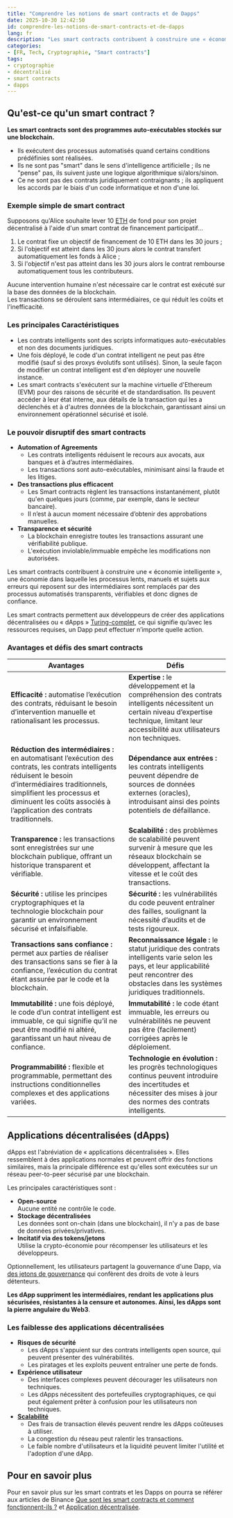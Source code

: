 ```yaml
---
title: "Comprendre les notions de smart contracts et de Dapps"
date: 2025-10-30 12:42:50
id: comprendre-les-notions-de-smart-contracts-et-de-dapps
lang: fr
description: "Les smart contracts contribuent à construire une « économie intelligente » dans laquelle les processus lents, manuels et sujets aux erreurs sont remplacés par des processus automatisés transparents et vérifiables."
categories:
- [FR, Tech, Cryptographie, "Smart contracts"]
tags:
- cryptographie
- décentralisé
- smart contracts
- dapps
---
```


## Qu'est-ce qu'un smart contract ?

**Les smart contracts sont des programmes auto-exécutables stockés sur une blockchain.**

* Ils exécutent des processus automatisés quand certains conditions prédéfinies sont réalisées.
* Ils ne sont pas "smart" dans le sens d'intelligence artificielle ; ils ne "pense" pas, ils suivent juste une logique algorithmique si/alors/sinon.
* Ce ne sont pas des contrats juridiquement contraignants ; ils appliquent les accords par le biais d'un code informatique et non d'une loi.

### Exemple simple de smart contract

Supposons qu'Alice souhaite lever 10 [ETH](https://coinmarketcap.com/fr/currencies/ethereum/) de
fond pour son projet décentralisé à l'aide d'un smart contrat de financement participatif…

1. Le contrat fixe un objectif de financement de 10 ETH dans les 30 jours ;
2. Si l'objectif est atteint dans les 30 jours alors le contrat transfert automatiquement les fonds à Alice ;
3. Si l'objectif n'est pas atteint dans les 30 jours alors le contrat rembourse automatiquement tous les contributeurs.

Aucune intervention humaine n'est nécessaire car le contrat est exécuté sur la base des données de la blockchain.  
Les transactions se déroulent sans intermédiaires, ce qui réduit les coûts et l'inefficacité.

### Les principales Caractéristiques

* Les contrats intelligents sont des scripts informatiques auto-exécutables et non des documents juridiques.
* Une fois déployé, le code d'un contrat intelligent ne peut pas être modifié (sauf si des proxys
  évolutifs sont utilisés). Sinon, la seule façon de modifier un contrat intelligent est d'en déployer
  une nouvelle instance.
* Les smart contracts s'exécutent sur la machine virtuelle d'Ethereum (EVM) pour des raisons de
  sécurité et de standardisation. Ils peuvent accéder à leur état interne, aux détails de la
  transaction qui les a déclenchés et à d'autres données de la blockchain, garantissant ainsi un
  environnement opérationnel sécurisé et isolé.

### Le pouvoir disruptif des smart contracts

* **Automation of Agreements**
  * Les contrats intelligents réduisent le recours aux avocats, aux banques et à d’autres intermédiaires.
  * Les transactions sont auto-exécutables, minimisant ainsi la fraude et les litiges.
* **Des transactions plus efficacent**
  * Les Smart contracts règlent les transactions instantanément, plutôt qu'en quelques jours (comme,
    par exemple, dans le secteur bancaire).
  * Il n’est à aucun moment nécessaire d’obtenir des approbations manuelles.
* **Transparence et sécurité**
  * La blockchain enregistre toutes les transactions assurant une vérifiabilité publique.
  * L'exécution inviolable/immuable empêche les modifications non autorisées.

Les smart contracts contribuent à construire une « économie intelligente », une économie dans
laquelle les processus lents, manuels et sujets aux erreurs qui reposent sur des intermédiaires sont
remplacés par des processus automatisés transparents, vérifiables et donc dignes de confiance.

Les smart contracts permettent aux développeurs de créer des applications décentralisées ou
« dApps » [Turing-complet](https://fr.wikipedia.org/wiki/Turing-complet), ce qui signifie qu’avec les ressources requises, un Dapp peut effectuer n’importe quelle action.

### Avantages et défis des smart contracts

| **Avantages** | **Défis** |
|----------------|-----------|
| **Efficacité :**  automatise l’exécution des contrats, réduisant le besoin d’intervention manuelle et rationalisant les processus. | **Expertise :** le développement et la compréhension des contrats intelligents nécessitent un certain niveau d’expertise technique, limitant leur accessibilité aux utilisateurs non techniques. |
| **Réduction des intermédiaires :** en automatisant l’exécution des contrats, les contrats intelligents réduisent le besoin d’intermédiaires traditionnels, simplifient les processus et diminuent les coûts associés à l’application des contrats traditionnels. | **Dépendance aux entrées :** les contrats intelligents peuvent dépendre de sources de données externes (oracles), introduisant ainsi des points potentiels de défaillance. |
| **Transparence :** les transactions sont enregistrées sur une blockchain publique, offrant un historique transparent et vérifiable. | **Scalabilité :** des problèmes de scalabilité peuvent survenir à mesure que les réseaux blockchain se développent, affectant la vitesse et le coût des transactions. |
| **Sécurité :** utilise les principes cryptographiques et la technologie blockchain pour garantir un environnement sécurisé et infalsifiable. | **Sécurité :** les vulnérabilités du code peuvent entraîner des failles, soulignant la nécessité d’audits et de tests rigoureux. |
| **Transactions sans confiance :** permet aux parties de réaliser des transactions sans se fier à la confiance, l’exécution du contrat étant assurée par le code et la blockchain. | **Reconnaissance légale :** le statut juridique des contrats intelligents varie selon les pays, et leur applicabilité peut rencontrer des obstacles dans les systèmes juridiques traditionnels. |
| **Immutabilité :** une fois déployé, le code d’un contrat intelligent est immuable, ce qui signifie qu’il ne peut être modifié ni altéré, garantissant un haut niveau de confiance. | **Immutabilité :** le code étant immuable, les erreurs ou vulnérabilités ne peuvent pas être (facilement) corrigées après le déploiement. |
| **Programmabilité :** flexible et programmable, permettant des instructions conditionnelles complexes et des applications variées. | **Technologie en évolution :** les progrès technologiques continus peuvent introduire des incertitudes et nécessiter des mises à jour des normes des contrats intelligents. |


## Applications décentralisées (dApps)

dApps est l'abréviation de « applications décentralisées ». Elles ressemblent à des applications
normales et peuvent offrir des fonctions similaires, mais la principale différence est qu'elles sont
exécutées sur un réseau peer-to-peer sécurisé par une blockchain.

Les principales caractéristiques sont :

* **Open-source**  
  Aucune entité ne contrôle le code.
* **Stockage décentralisées**  
  Les données sont on-chain (dans une blockchain), il n'y a pas de base de données privées/privatives.
* **Incitatif via des tokens/jetons**  
  Utilise la crypto-économie pour récompenser les utilisateurs et les développeurs.

Optionnellement, les utilisateurs partagent la gouvernance d'une Dapp,
via [des jetons de gouvernance](https://www.binance.com/fr/academy/articles/what-are-governance-tokens) qui confèrent des droits de vote à leurs détenteurs.

**Les dApp suppriment les intermédiaires, rendant les applications plus sécurisées, résistantes à la
censure et autonomes. Ainsi, les dApps sont la pierre angulaire du Web3**.

### Les faiblesse des applications décentralisées

* **Risques de sécurité**
  * Les dApps s'appuient sur des contrats intelligents open source, qui peuvent présenter des vulnérabilités.
  * Les piratages et les exploits peuvent entraîner une perte de fonds.
* **Expérience utilisateur**
  * Des interfaces complexes peuvent décourager les utilisateurs non techniques.
  * Les dApps nécessitent des portefeuilles cryptographiques, ce qui peut également prêter à
    confusion pour les utilisateurs non techniques.
* **[Scalabilité](https://fr.wiktionary.org/wiki/scalabilit%C3%A9)**
  * Des frais de transaction élevés peuvent rendre les dApps coûteuses à utiliser.
  * La congestion du réseau peut ralentir les transactions.
  * Le faible nombre d'utilisateurs et la liquidité peuvent limiter l'utilité et l'adoption d'une dApp.

## Pour en savoir plus

Pour en savoir plus sur les smart contrats et les Dapps on pourra se référer aux articles de Binance
[Que sont les smart contracts et comment fonctionnent-ils ?](https://www.binance.com/fr/academy/articles/what-are-smart-contracts)
et [Application décentralisée](https://www.binance.com/fr/academy/glossary/decentralized-application).
